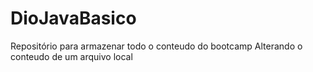 # DioJavaBasico
Repositório para armazenar todo o conteudo do bootcamp
Alterando o conteudo de um arquivo local

